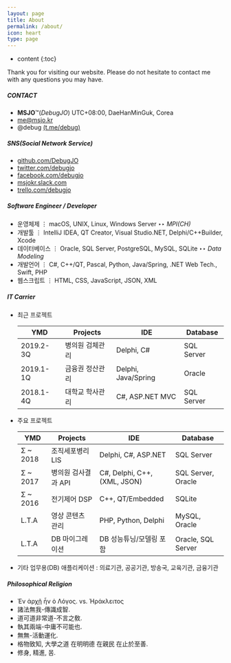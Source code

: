 ```yaml
---
layout: page
title: About
permalink: /about/
icon: heart
type: page
---
```


* content
{:toc}

Thank you for visiting our website. Please do not hesitate to contact me with any questions you may have. 

##### CONTACT
* **MSJO**™(*DebugJO*) UTC+08:00, DaeHanMinGuk, Corea
* <i class="fa fa-envelope" aria-hidden="true"></i> me@msjo.kr
* <i class="fa fa-telegram" aria-hidden="true"></i> @debug [(t.me/debug)](https://t.me/debug)

##### SNS(Social Network Service)
* <i class="fa fa-github" aria-hidden="true"></i> [github.com/DebugJO](https://github.com/DebugJO)
* <i class="fa fa-twitter" aria-hidden="true"></i> [twitter.com/debugjo](https://twitter.com/debugjo)
* <i class="fa fa-facebook-official" aria-hidden="true"></i> [facebook.com/debugjo](https://www.facebook.com/debugjo)
* <i class="fa fa-slack" aria-hidden="true"></i> [msjokr.slack.com](https://msjokr.slack.com/)
* <i class="fa fa-trello" aria-hidden="true"></i> [trello.com/debugjo](https://trello.com/debugjo)

##### Software Engineer / Developer
* 운영체제 ⋮ macOS, UNIX, Linux, Windows Server ‣‣ *MPI(CH)*
* 개발툴 ⋮ IntelliJ IDEA, QT Creator, Visual Studio.NET, Delphi/C++Builder, Xcode
* 데이터베이스 ⋮ Oracle, SQL Server, PostgreSQL, MySQL, SQLite ‣‣ *Data Modeling*
* 개발언어 ⋮ C#, C++/QT, Pascal, Python, Java/Spring, .NET Web Tech., Swift, PHP
* 웹스크립트 ⋮ HTML, CSS, JavaScript, JSON, XML

##### IT Carrier
* 최근 프로젝트

	| YMD | Projects | IDE | Database |
	| --- | -------- | --- | -------- |
	| 2019.2-3Q | 병의원 검체관리 | Delphi, C# | SQL Server |
	| 2019.1-1Q | 금융권 정산관리 | Delphi,  Java/Spring | Oracle |
	| 2018.1-4Q | 대학교 학사관리 | C#, ASP.NET MVC | SQL Server |
	
* 주요 프로젝트

	| YMD | Projects | IDE | Database |
	| --- | -------- | --- | -------- |
	| Σ ~ 2018 | 조직세포병리 LIS | Delphi, C#, ASP.NET | SQL Server |
	| Σ ~ 2017 | 병의원 검사결과 API | C#, Delphi, C++, (XML, JSON) | SQL Server, Oracle |
	| Σ ~ 2016 | 전기제어 DSP | C++, QT/Embedded | SQLite |
	| L.T.A | 영상 콘텐츠 관리 | PHP, Python, Delphi  | MySQL, Oracle |
	| L.T.A | DB 마이그레이션 | DB 성능튜닝/모델링 포함 | Oracle, SQL Server |

* 기타 업무용(DB) 애플리케이션 : 의료기관, 공공기관, 방송국, 교육기관, 금융기관

##### Philosophical Religion
* Ἐν ἀρχῇ ἦν ὁ Λόγος. vs. Ήράκλειτος
* 諸法無我-傳識成智.
* 道可道非常道-不言之敎.
* 執其兩端-中庸不可能也.
* 無無-活動運化.
* 格物致知, 大學之道 在明明德 在親民 在止於至善.
* 修身, 精進, 몸.
